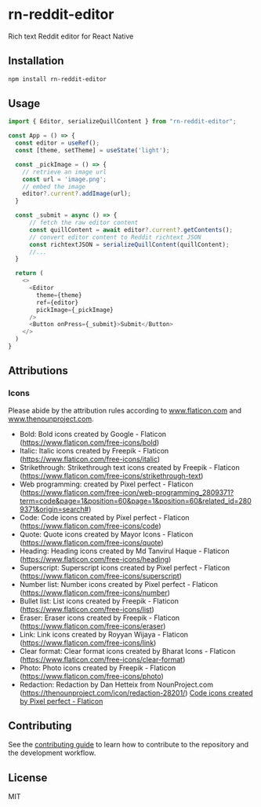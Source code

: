 # rn-reddit-editor

Rich text Reddit editor for React Native

## Installation

```sh
npm install rn-reddit-editor
```

## Usage

```js
import { Editor, serializeQuillContent } from "rn-reddit-editor";

const App = () => {
  const editor = useRef();
  const [theme, setTheme] = useState('light');

  const _pickImage = () => {
    // retrieve an image url
    const url = 'image.png';
    // embed the image
    editor?.current?.addImage(url);
  }

  const _submit = async () => {
      // fetch the raw editor content
      const quillContent = await editor?.current?.getContents();
      // convert editor content to Reddit richtext JSON
      const richtextJSON = serializeQuillContent(quillContent);
      //...
  }

  return (
    <>
      <Editor
        theme={theme}
        ref={editor}
        pickImage={_pickImage}
      />
      <Button onPress={_submit}>Submit</Button>
    </>
  )
}
```

## Attributions
### Icons
Please abide by the attribution rules according to www.flaticon.com and www.thenounproject.com.
- Bold: Bold icons created by Google - Flaticon (https://www.flaticon.com/free-icons/bold)
- Italic: Italic icons created by Freepik - Flaticon (https://www.flaticon.com/free-icons/italic)
- Strikethrough: Strikethrough text icons created by Freepik - Flaticon (https://www.flaticon.com/free-icons/strikethrough-text)
- Web programming: created by Pixel perfect - Flaticon (https://www.flaticon.com/free-icon/web-programming_2809371?term=code&page=1&position=60&page=1&position=60&related_id=2809371&origin=search#)
- Code: Code icons created by Pixel perfect - Flaticon (https://www.flaticon.com/free-icons/code)
- Quote: Quote icons created by Mayor Icons - Flaticon (https://www.flaticon.com/free-icons/quote)
- Heading: Heading icons created by Md Tanvirul Haque - Flaticon (https://www.flaticon.com/free-icons/heading)
- Superscript: Superscript icons created by Pixel perfect - Flaticon (https://www.flaticon.com/free-icons/superscript)
- Number list: Number icons created by Pixel perfect - Flaticon (https://www.flaticon.com/free-icons/number)
- Bullet list: List icons created by Freepik - Flaticon (https://www.flaticon.com/free-icons/list)
- Eraser: Eraser icons created by Freepik - Flaticon (https://www.flaticon.com/free-icons/eraser)
- Link: Link icons created by Royyan Wijaya - Flaticon (https://www.flaticon.com/free-icons/link)
- Clear format: Clear format icons created by Bharat Icons - Flaticon (https://www.flaticon.com/free-icons/clear-format)
- Photo: Photo icons created by Freepik - Flaticon (https://www.flaticon.com/free-icons/photo)
- Redaction: Redaction by Dan Hetteix from NounProject.com (https://thenounproject.com/icon/redaction-28201/)
  <a href="https://www.flaticon.com/free-icons/code" title="code icons">Code icons created by Pixel perfect - Flaticon</a>

## Contributing

See the [contributing guide](CONTRIBUTING.md) to learn how to contribute to the repository and the development workflow.

## License

MIT
